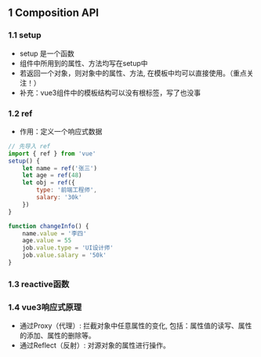 ## 1 Composition API

### 1.1 setup
- setup 是一个函数
- 组件中所用到的属性、方法均写在setup中
- 若返回一个对象，则对象中的属性、方法, 在模板中均可以直接使用。（重点关注！）
- 补充：vue3组件中的模板结构可以没有根标签，写了也没事

### 1.2 ref
- 作用：定义一个响应式数据
```js
// 先导入 ref
import { ref } from 'vue'
setup() {
    let name = ref('张三')
    let age = ref(48)
    let obj = ref({
        type: '前端工程师',
        salary: '30k'
    })
}

function changeInfo() {
    name.value = '李四'
    age.value = 55
    job.value.type = 'UI设计师'
    job.value.salary = '50k'
}
```

### 1.3 reactive函数

### 1.4 vue3响应式原理
  - 通过Proxy（代理）:  拦截对象中任意属性的变化, 包括：属性值的读写、属性的添加、属性的删除等。
  - 通过Reflect（反射）:  对源对象的属性进行操作。